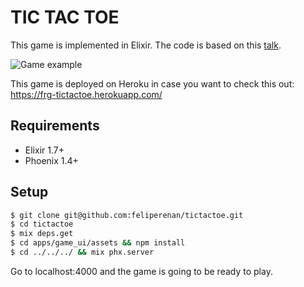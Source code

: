 # TIC TAC TOE
This game is implemented in Elixir. The code is based on this [talk](https://speakerdeck.com/ventsislaf/building-multiplayer-real-time-game-with-elixir-and-phoenix). 

![Game example](gifs/game_example.gif)

This game is deployed on Heroku in case you want to check this out: https://frg-tictactoe.herokuapp.com/

## Requirements
- Elixir 1.7+
- Phoenix 1.4+

## Setup
```bash
$ git clone git@github.com:feliperenan/tictactoe.git
$ cd tictactoe
$ mix deps.get
$ cd apps/game_ui/assets && npm install
$ cd ../../../ && mix phx.server
```

Go to localhost:4000 and the game is going to be ready to play.
